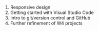 1. Responsive design
1. Getting started with Visual Studio Code
1. Intro to git/version control and GitHub
1. Further refinement of W4 projects

<!-- 1. Evaluation of SSG v JS -->

<!-- #### W5 Slides & Links
A PDF version of this week's slides will be added after class 👍
[PDF](files/w05.min.pdf){:target="_blank"} ( KB)

#### W5 Homework -->





<!-- #### W4 Slides & Links
A PDF version of this week's slides will be added after class 👍
[PDF](files/w04.min.pdf){:target="_blank"} ( KB) -->
